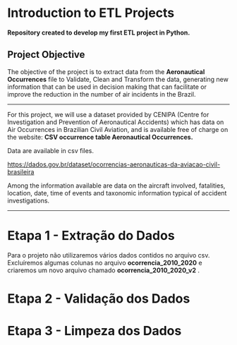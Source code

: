 # Introduction to ETL Projects

 **Repository created to develop my first ETL project in Python.**


## Project Objective

The objective of the project is to extract data from the **Aeronautical Occurrences** file to Validate, Clean and Transform the data, generating new information that can be used in decision making that can facilitate or improve the reduction in the number of air incidents in the Brazil.

----------------------------------------

For this project, we will use a dataset provided by CENIPA (Centre for Investigation and Prevention of Aeronautical Accidents) which has data on Air Occurrences in Brazilian Civil Aviation, and is available free of charge on the website:
**CSV occurrence table
Aeronautical Occurrences.**

Data are available in csv files.

 https://dados.gov.br/dataset/ocorrencias-aeronauticas-da-aviacao-civil-brasileira

Among the information available are data on the aircraft involved, fatalities, location, date, time of events and taxonomic information typical of accident investigations.

--------------------------------

# Etapa 1 - Extração do Dados

Para o projeto não utilizaremos vários dados contidos no arquivo csv. Excluíremos algumas colunas no arquivo **ocorrencia_2010_2020** e criaremos um novo arquivo chamado **ocorrencia_2010_2020_v2** .

# Etapa 2 - Validação dos Dados

# Etapa 3 - Limpeza dos Dados